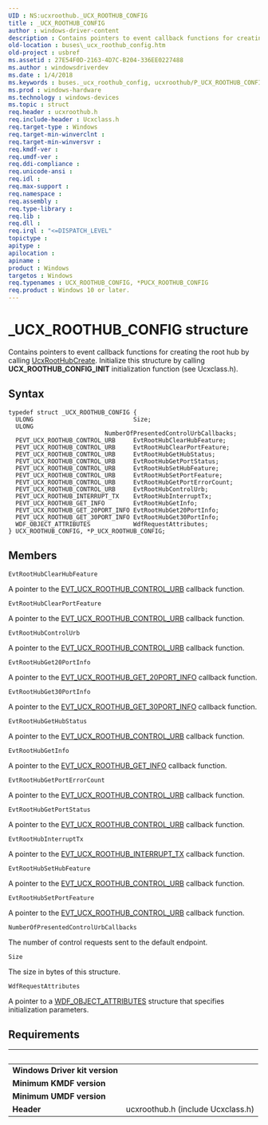```yaml
---
UID : NS:ucxroothub._UCX_ROOTHUB_CONFIG
title : _UCX_ROOTHUB_CONFIG
author : windows-driver-content
description : Contains pointers to event callback functions for creating the root hub by calling UcxRootHubCreate. Initialize this structure by calling UCX_ROOTHUB_CONFIG_INIT initialization function (see Ucxclass.h).
old-location : buses\_ucx_roothub_config.htm
old-project : usbref
ms.assetid : 27E54F0D-2163-4D7C-B204-336EE0227488
ms.author : windowsdriverdev
ms.date : 1/4/2018
ms.keywords : buses._ucx_roothub_config, ucxroothub/P_UCX_ROOTHUB_CONFIG, ucxroothub/_UCX_ROOTHUB_CONFIG, P_UCX_ROOTHUB_CONFIG structure pointer [Buses], UCX_ROOTHUB_CONFIG, P_UCX_ROOTHUB_CONFIG, UCX_ROOTHUB_CONFIG structure [Buses], _UCX_ROOTHUB_CONFIG, *PUCX_ROOTHUB_CONFIG
ms.prod : windows-hardware
ms.technology : windows-devices
ms.topic : struct
req.header : ucxroothub.h
req.include-header : Ucxclass.h
req.target-type : Windows
req.target-min-winverclnt : 
req.target-min-winversvr : 
req.kmdf-ver : 
req.umdf-ver : 
req.ddi-compliance : 
req.unicode-ansi : 
req.idl : 
req.max-support : 
req.namespace : 
req.assembly : 
req.type-library : 
req.lib : 
req.dll : 
req.irql : "<=DISPATCH_LEVEL"
topictype : 
apitype : 
apilocation : 
apiname : 
product : Windows
targetos : Windows
req.typenames : UCX_ROOTHUB_CONFIG, *PUCX_ROOTHUB_CONFIG
req.product : Windows 10 or later.
---
```


# _UCX_ROOTHUB_CONFIG structure
Contains pointers to event callback functions for creating the root hub by calling <a href="https://msdn.microsoft.com/library/windows/hardware/mt188048">UcxRootHubCreate</a>. Initialize this structure by calling <b>UCX_ROOTHUB_CONFIG_INIT</b> initialization function (see Ucxclass.h).

## Syntax
````
typedef struct _UCX_ROOTHUB_CONFIG {
  ULONG                            Size;
  ULONG                            NumberOfPresentedControlUrbCallbacks;
  PEVT_UCX_ROOTHUB_CONTROL_URB     EvtRootHubClearHubFeature;
  PEVT_UCX_ROOTHUB_CONTROL_URB     EvtRootHubClearPortFeature;
  PEVT_UCX_ROOTHUB_CONTROL_URB     EvtRootHubGetHubStatus;
  PEVT_UCX_ROOTHUB_CONTROL_URB     EvtRootHubGetPortStatus;
  PEVT_UCX_ROOTHUB_CONTROL_URB     EvtRootHubSetHubFeature;
  PEVT_UCX_ROOTHUB_CONTROL_URB     EvtRootHubSetPortFeature;
  PEVT_UCX_ROOTHUB_CONTROL_URB     EvtRootHubGetPortErrorCount;
  PEVT_UCX_ROOTHUB_CONTROL_URB     EvtRootHubControlUrb;
  PEVT_UCX_ROOTHUB_INTERRUPT_TX    EvtRootHubInterruptTx;
  PEVT_UCX_ROOTHUB_GET_INFO        EvtRootHubGetInfo;
  PEVT_UCX_ROOTHUB_GET_20PORT_INFO EvtRootHubGet20PortInfo;
  PEVT_UCX_ROOTHUB_GET_30PORT_INFO EvtRootHubGet30PortInfo;
  WDF_OBJECT_ATTRIBUTES            WdfRequestAttributes;
} UCX_ROOTHUB_CONFIG, *P_UCX_ROOTHUB_CONFIG;
````

## Members


`EvtRootHubClearHubFeature`

A pointer to the <a href="..\ucxroothub\nc-ucxroothub-evt_ucx_roothub_control_urb.md">EVT_UCX_ROOTHUB_CONTROL_URB</a> callback function.

`EvtRootHubClearPortFeature`

A pointer to the <a href="..\ucxroothub\nc-ucxroothub-evt_ucx_roothub_control_urb.md">EVT_UCX_ROOTHUB_CONTROL_URB</a> callback function.

`EvtRootHubControlUrb`

A pointer to the <a href="..\ucxroothub\nc-ucxroothub-evt_ucx_roothub_control_urb.md">EVT_UCX_ROOTHUB_CONTROL_URB</a> callback function.

`EvtRootHubGet20PortInfo`

A pointer to the <a href="..\ucxroothub\nc-ucxroothub-evt_ucx_roothub_get_20port_info.md">EVT_UCX_ROOTHUB_GET_20PORT_INFO</a> callback function.

`EvtRootHubGet30PortInfo`

A pointer to the <a href="..\ucxroothub\nc-ucxroothub-evt_ucx_roothub_get_30port_info.md">EVT_UCX_ROOTHUB_GET_30PORT_INFO</a> callback function.

`EvtRootHubGetHubStatus`

A pointer to the <a href="..\ucxroothub\nc-ucxroothub-evt_ucx_roothub_control_urb.md">EVT_UCX_ROOTHUB_CONTROL_URB</a> callback function.

`EvtRootHubGetInfo`

A pointer to the <a href="..\ucxroothub\nc-ucxroothub-evt_ucx_roothub_get_info.md">EVT_UCX_ROOTHUB_GET_INFO</a> callback function.

`EvtRootHubGetPortErrorCount`

A pointer to the <a href="..\ucxroothub\nc-ucxroothub-evt_ucx_roothub_control_urb.md">EVT_UCX_ROOTHUB_CONTROL_URB</a> callback function.

`EvtRootHubGetPortStatus`

A pointer to the <a href="..\ucxroothub\nc-ucxroothub-evt_ucx_roothub_control_urb.md">EVT_UCX_ROOTHUB_CONTROL_URB</a> callback function.

`EvtRootHubInterruptTx`

A pointer to the <a href="..\ucxroothub\nc-ucxroothub-evt_ucx_roothub_interrupt_tx.md">EVT_UCX_ROOTHUB_INTERRUPT_TX</a> callback function.

`EvtRootHubSetHubFeature`

A pointer to the <a href="..\ucxroothub\nc-ucxroothub-evt_ucx_roothub_control_urb.md">EVT_UCX_ROOTHUB_CONTROL_URB</a> callback function.

`EvtRootHubSetPortFeature`

A pointer to the <a href="..\ucxroothub\nc-ucxroothub-evt_ucx_roothub_control_urb.md">EVT_UCX_ROOTHUB_CONTROL_URB</a> callback function.

`NumberOfPresentedControlUrbCallbacks`

The number of control requests sent to the default endpoint.

`Size`

The size in bytes of this structure.

`WdfRequestAttributes`

A pointer to a <a href="..\wdfobject\ns-wdfobject-_wdf_object_attributes.md">WDF_OBJECT_ATTRIBUTES</a> structure that specifies initialization parameters.


## Requirements
| &nbsp; | &nbsp; |
| ---- |:---- |
| **Windows Driver kit version** |  |
| **Minimum KMDF version** |  |
| **Minimum UMDF version** |  |
| **Header** | ucxroothub.h (include Ucxclass.h) |